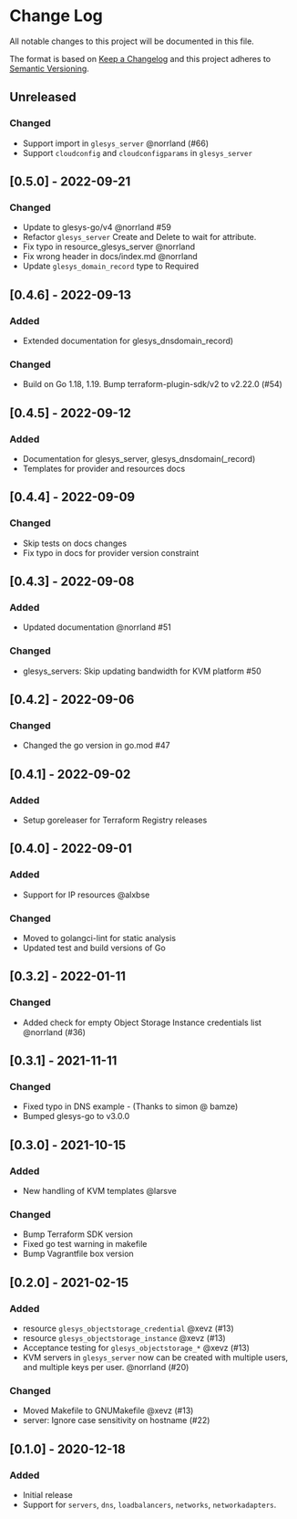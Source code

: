 # Change Log
All notable changes to this project will be documented in this file.

The format is based on [Keep a Changelog](http://keepachangelog.com/)
and this project adheres to [Semantic Versioning](http://semver.org/).
## Unreleased
### Changed
- Support import in `glesys_server` @norrland (#66)
- Support `cloudconfig` and `cloudconfigparams` in `glesys_server`

## [0.5.0] - 2022-09-21
### Changed
- Update to glesys-go/v4 @norrland #59
- Refactor `glesys_server` Create and Delete to wait for attribute.
- Fix typo in resource_glesys_server @norrland
- Fix wrong header in docs/index.md @norrland
- Update `glesys_domain_record` type to Required

## [0.4.6] - 2022-09-13
### Added
- Extended documentation for glesys_dnsdomain_record)
### Changed
- Build on Go 1.18, 1.19. Bump terraform-plugin-sdk/v2 to v2.22.0 (#54)
## [0.4.5] - 2022-09-12
### Added
- Documentation for glesys_server, glesys_dnsdomain(_record)
- Templates for provider and resources docs
## [0.4.4] - 2022-09-09
### Changed
- Skip tests on docs changes
- Fix typo in docs for provider version constraint
## [0.4.3] - 2022-09-08
### Added
- Updated documentation @norrland #51
### Changed
- glesys_servers: Skip updating bandwidth for KVM platform #50
## [0.4.2] - 2022-09-06
### Changed
- Changed the go version in go.mod #47
## [0.4.1] - 2022-09-02
### Added
- Setup goreleaser for Terraform Registry releases
## [0.4.0] - 2022-09-01
### Added
- Support for IP resources @alxbse
### Changed
- Moved to golangci-lint for static analysis
- Updated test and build versions of Go
## [0.3.2] - 2022-01-11
### Changed
- Added check for empty Object Storage Instance credentials list @norrland (#36)
## [0.3.1] - 2021-11-11
### Changed
- Fixed typo in DNS example - (Thanks to simon @ bamze)
- Bumped glesys-go to v3.0.0
## [0.3.0] - 2021-10-15
### Added
- New handling of KVM templates @larsve
### Changed
- Bump Terraform SDK version
- Fixed go test warning in makefile
- Bump Vagrantfile box version
## [0.2.0] - 2021-02-15
### Added
- resource `glesys_objectstorage_credential` @xevz (#13)
- resource `glesys_objectstorage_instance` @xevz (#13)
- Acceptance testing for `glesys_objectstorage_*` @xevz (#13)
- KVM servers in `glesys_server` now can be created with multiple users,
and multiple keys per user. @norrland (#20)
### Changed
- Moved Makefile to GNUMakefile @xevz (#13)
- server: Ignore case sensitivity on hostname (#22)

## [0.1.0] - 2020-12-18
### Added
- Initial release
- Support for `servers`, `dns`, `loadbalancers`, `networks`,
  `networkadapters`.
